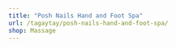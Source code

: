 ```yaml
---
title: "Posh Nails Hand and Foot Spa"
url: /tagaytay/posh-nails-hand-and-foot-spa/
shop: Massage
---
```


